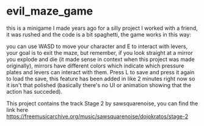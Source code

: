 # evil_maze_game
this is a minigame I made years ago for a silly project I worked with a friend, it was rushed and the code is a bit spaghetti, the game works in this way:

you can use WASD to move your character and E to interact with levers, your goal is to exit the maze, but remember, if you look straight at a mirror you explode and die (it made sense in context when this project was made originally), mirrors have different colors which indicate which pressure plates and levers can interact with them.
Press L to save and press it again to load the save, this feature has been added in like 2 minutes right now so it isn't that polished (basically there's no UI or animation showing that the action has succeded).

This project contains the track Stage 2 by sawsquarenoise, you can find the link here https://freemusicarchive.org/music/sawsquarenoise/dojokratos/stage-2

